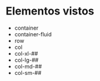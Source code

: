# Elementos vistos
* container
* container-fluid
* row
* col
* col-xl-##
* col-lg-##
* col-md-##
* col-sm-##